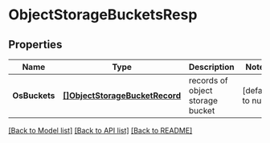 # ObjectStorageBucketsResp

## Properties
Name | Type | Description | Notes
------------ | ------------- | ------------- | -------------
**OsBuckets** | [**[]ObjectStorageBucketRecord**](ObjectStorageBucketRecord.md) | records of object storage bucket | [default to null]

[[Back to Model list]](../README.md#documentation-for-models) [[Back to API list]](../README.md#documentation-for-api-endpoints) [[Back to README]](../README.md)


